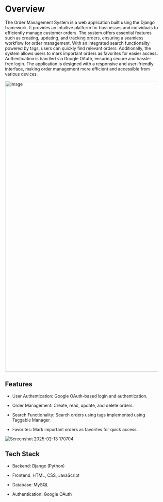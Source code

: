 # **Overview**
The Order Management System is a web application built using the Django framework. 
It provides an intuitive platform for businesses and individuals to efficiently manage customer orders. 
The system offers essential features such as creating, updating, and tracking orders, ensuring a seamless workflow for order management. 
With an integrated search functionality powered by tags, users can quickly find relevant orders. Additionally, the system allows users to mark important orders as favorites for easier access. 
Authentication is handled via Google OAuth, ensuring secure and hassle-free login. The application is designed with a responsive and user-friendly interface, making order management more efficient and accessible from various devices.



<img width="957" alt="image" src="https://github.com/user-attachments/assets/443566d9-6ffe-4d45-a409-af1bf6700969" />



## **Features**
- User Authentication: Google OAuth-based login and authentication.

- Order Management: Create, read, update, and delete orders.

- Search Functionality: Search orders using tags implemented using Taggable Manager.

- Favorites: Mark important orders as favorites for quick access.



![Screenshot 2025-02-13 170704](https://github.com/user-attachments/assets/a559fd25-6126-4320-81b7-d186ad98cee1)



## **Tech Stack**
- Backend: Django (Python)

- Frontend: HTML, CSS, JavaScript

- Database: MySQL

- Authentication: Google OAuth

